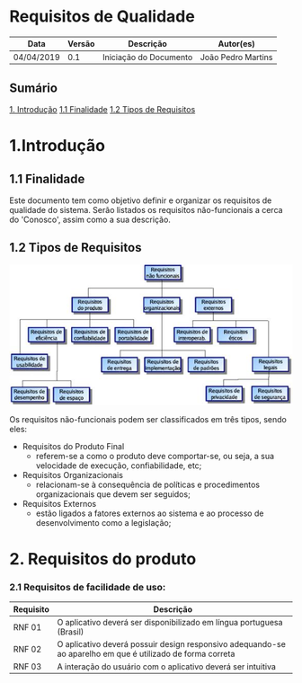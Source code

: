 # Requisitos de Qualidade

| **Data** | **Versão** | **Descrição** | **Autor(es)** |
|---|---|---|---|
|04/04/2019 | 0.1 | Iniciação do Documento | João Pedro Martins |

## Sumário
[1. Introdução](#_1introdução) 
[1.1 Finalidade](#_11-finalidade)
[1.2 Tipos de Requisitos](#_12-tipos-de-requisitos)


# 1.Introdução

## 1.1 Finalidade
Este documento tem como objetivo definir e organizar os requisitos de qualidade do sistema. Serão listados os requisitos não-funcionais a cerca do 'Conosco', assim como a sua descrição.

## 1.2 Tipos de Requisitos
![Tipos de Requisitos](/_media/req_nf.jpg)

Os requisitos não-funcionais podem ser classificados em três tipos, sendo eles:
- Requisitos do Produto Final
   - referem-se a como o produto deve comportar-se, ou seja, a sua velocidade de execução, confiabilidade, etc;
- Requisitos Organizacionais
   - relacionam-se à consequência de políticas e procedimentos organizacionais que devem ser seguidos;
- Requisitos Externos
   - estão ligados a fatores externos ao sistema e ao processo de desenvolvimento como a legislação;

# 2. Requisitos do produto

### 2.1 Requisitos de facilidade de uso:
| **Requisito** | **Descrição**|
|---|---|
|RNF 01|O aplicativo deverá ser disponibilizado em língua portuguesa (Brasil)|
|RNF 02|O aplicativo deverá possuir design responsivo adequando-se ao aparelho em que é utilizado de forma correta|
|RNF 03|A interação do usuário com o aplicativo deverá ser intuitiva|